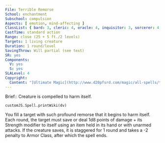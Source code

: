 ```yaml
---
File: Terrible Remorse
School: enchantment
Subschool: compulsion
Aspects: [ emotion, mind-affecting ]
ClassList: { bard: 3, cleric: 4, oracle: 4, inquisitor: 3, sorcerer: 4, wizard: 4, psychic: 4, mesmerist: 3, spiritualist: 4 }
CastTime: standard action
Range: close (25 + 5 ft./2 levels)
Targets: 1 living creature
Duration: 1 round/level
SavingThrow: Will partial (see text)
SR: yes
Components:
  V: yes
  S: yes
SLALevel: 4
Copyright:
  Content: "[Ultimate Magic](http://www.d20pfsrd.com/magic/all-spells/t/terrible-remorse)"
---
```

Brief:: Creature is compelled to harm itself.

```dataviewjs
customJS.Spell.printWiki(dv)
```

You fill a target with such profound remorse that it begins to harm itself. Each round, the target must save or deal 1d8 points of damage + its Strength modifier to itself using an item held in its hand or with unarmed attacks. If the creature saves, it is staggered for 1 round and takes a -2 penalty to Armor Class, after which the spell ends.
